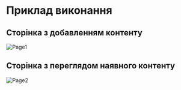 # Приклад виконання

## Сторінка з добавленням контенту
![Page1](.docx/page1.png)

## Сторінка з переглядом наявного контенту
![Page2](.docx/page2.png)
